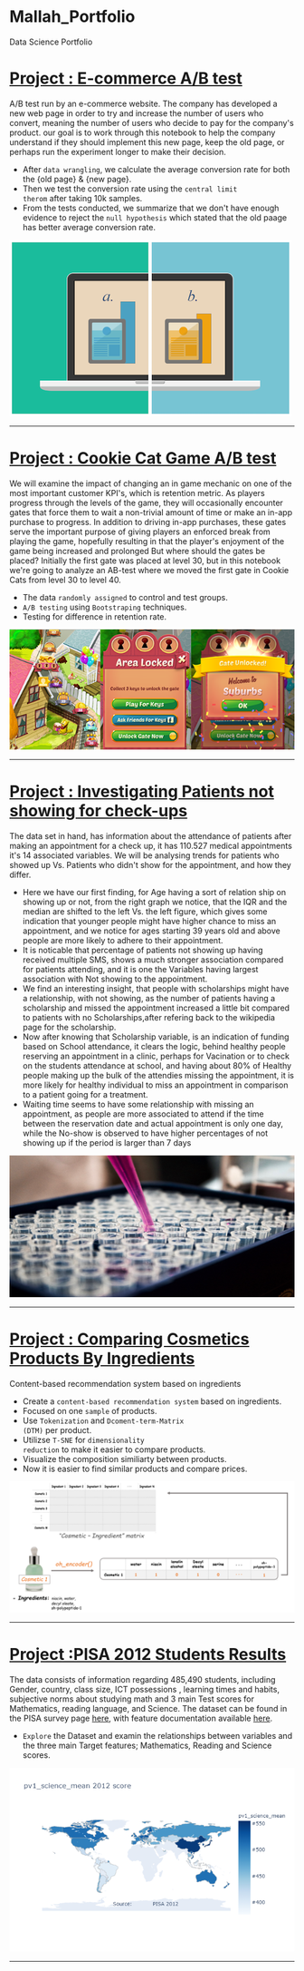 # Mallah_Portfolio
Data Science Portfolio

# [Project : E-commerce A/B test](https://nbviewer.jupyter.org/github/MMallah/E-Commerce-A-B-test/blob/master/E-commerce%20A_B%20Test.ipynb)

A/B test run by an e-commerce website. The company has developed a new web page in order to try and increase the number of users who convert, meaning the number of users who decide to pay for the company's product. our goal is to work through this notebook to help the company understand if they should implement this new page, keep the old page, or perhaps run the experiment longer to make their decision.

* After <code>data wrangling</code>, we calculate the average conversion rate for both the {old page} & {new page}.
* Then we test the conversion rate using the <code>central limit therom</code> after taking 10k samples.
* From the tests conducted, we summarize that we don't have enough evidence to reject the <code>null hypothesis</code> which stated that the old paage has better average conversion rate. 

![a/b test](https://github.com/MMallah/E-Commerce-A-B-test/blob/master/images/abtest.png)

---
# [Project : Cookie Cat Game A/B test](https://nbviewer.jupyter.org/github/MMallah/Cookie-Cat-Game-A-B-Test/blob/main/Cookie%20Cat%20Game%20A-B%20Testing.ipynb)

We will examine the impact of changing an in game mechanic on one of the most important customer KPI's, which is retention metric. As players progress through the levels of the game, they will occasionally encounter gates that force them to wait a non-trivial amount of time or make an in-app purchase to progress. In addition to driving in-app purchases, these gates serve the important purpose of giving players an enforced break from playing the game, hopefully resulting in that the player's enjoyment of the game being increased and prolonged
But where should the gates be placed? Initially the first gate was placed at level 30, but in this notebook we're going to analyze an AB-test where we moved the first gate in Cookie Cats from level 30 to level 40.

* The data <code>randomly assigned</code> to control and test groups.
* <code>A/B testing</code> using <code>Bootstraping</code> techniques.
* Testing for difference in retention rate. 

<p><img src="https://github.com/MMallah/Mallah_Portfolio/blob/main/images/cookiecat_gates.png"></p>

---

# [Project : Investigating Patients not showing for check-ups ](https://github.com/MMallah/Why-Patients-miss-appointments/blob/master/Why%20Patients%20don't%20show%20Up..ipynb)

The data set in hand, has information about the attendance of patients after making an appointment for a check up, it has 110.527 medical appointments it's 14 associated variables. We will be analysing trends for patients who showed up Vs. Patients who didn't show for the appointment, and how they differ.

* Here we have our first finding, for Age having a sort of relation ship on showing up or not, from the right graph we notice, that the IQR and the median are shifted to the left Vs. the left figure, which gives some indication that younger people might have higher chance to miss an appointment, and we notice for ages starting 39 years old and above people are more likely to adhere to their appointment.
* It is noticable that percentage of patients not showing up having received multiple SMS, shows a much stronger association compared for patients attending, and it is one the Variables having largest association with Not showing to the appointment.
* We find an interesting insight, that people with scholarships might have a relationship, with not showing, as the number of patients having a scholarship and missed the appointment increased a little bit compared to patients with no Scholarships,after refering back to the wikipedia page for the scholarship.
* Now after knowing that Scholarship variable, is an indication of funding based on School attendance, it clears the logic, behind healthy people reserving an appointment in a clinic, perhaps for Vacination or to check on the students attendance at school, and having about 80% of Healthy people making up the bulk of the attendies missing the appointment, it is more likely for healthy individual to miss an appointment in comparison to a patient going for a treatment.
* Waiting time seems to have some relationship with missing an appointment, as people are more associated to attend if the time between the reservation date and actual appointment is only one day, while the No-show is observed to have higher percentages of not showing up if the period is larger than 7 days


<p><img src="https://github.com/MMallah/Mallah_Portfolio/blob/main/images/project%201%20image1.jpg" alt="" width="650" height="250""></p>
 
---

# [Project : Comparing Cosmetics Products By Ingredients](https://nbviewer.jupyter.org/github/MMallah/Comparing-Cosmetics-Ingredients/blob/bf4d84812d880be9d5845b0ec1c9c91d6d9a2d0d/Comparing%20Cosmetics%20Products%20By%20Ingredients.ipynb)
Content-based recommendation system based on ingredients

* Create a <code>content-based recommendation system</code> based on ingredients.
* Focused on one <code>sample</code> of products.
* Use <code>Tokenization</code> and <code>Dcoment-term-Matrix (DTM)</code> per product.
* Utilizse <code>T-SNE</code> for <code>dimensionality reduction</code> to make it easier to compare products.
* Visualize the composition similiarty between products.
* Now it is easier to find similar products and compare prices.

![ingredients breakdown](https://github.com/MMallah/Mallah_Portfolio/blob/main/images/project%202%20image_3.PNG)

---

# [Project :PISA 2012 Students Results](https://mmallah.github.io/PISA-2012-Students-Results/)

 The data consists of information regarding 485,490  students, including Gender, country, class size, ICT possessions , learning times and habits,  subjective norms about studying math and 3 main Test scores for Mathematics,  reading language, and Science. The dataset can be found in the PISA survey page   [here](https://www.google.com/url?q=https://s3.amazonaws.com/udacity-hosted-downloads/ud507/pisa2012.csv.zip&sa=D&ust=1554482573645000), with feature documentation available [here](https://www.google.com/url?q=https://s3.amazonaws.com/udacity-hosted-downloads/ud507/pisadict2012.csv&sa=D&ust=1554482573645000).

* <code>Explore</code> the Dataset and examin the relationships between variables and the three main Target features; Mathematics, Reading and Science scores.

![ingredients breakdown](https://github.com/MMallah/Mallah_Portfolio/blob/main/images/Pisa%20Score.png)

---
